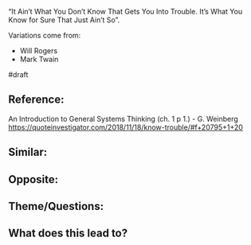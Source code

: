 “It Ain’t What You Don’t Know That Gets You Into Trouble. It’s What You Know for Sure That Just Ain’t So”.

Variations come from:

-   Will Rogers
-   Mark Twain

#draft 

## Reference:
An Introduction to General Systems Thinking (ch. 1 p 1.) - G. Weinberg
https://quoteinvestigator.com/2018/11/18/know-trouble/#f+20795+1+20

## Similar:

## Opposite: 

## Theme/Questions:

## What does this lead to?